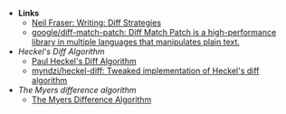 - **Links**
	- [Neil Fraser: Writing: Diff Strategies](https://neil.fraser.name/writing/diff/)
	- [google/diff-match-patch: Diff Match Patch is a high-performance library in multiple languages that manipulates plain text.](https://github.com/google/diff-match-patch/)
- *Heckel's Diff Algorithm*
	- [Paul Heckel's Diff Algorithm](https://gist.github.com/ndarville/3166060)
	- [myndzi/heckel-diff: Tweaked implementation of Heckel's diff algorithm](https://github.com/myndzi/heckel-diff)
- *The Myers difference algorithm*
	- [The Myers Difference Algorithm](https://www.nathaniel.ai/myers-diff/)
